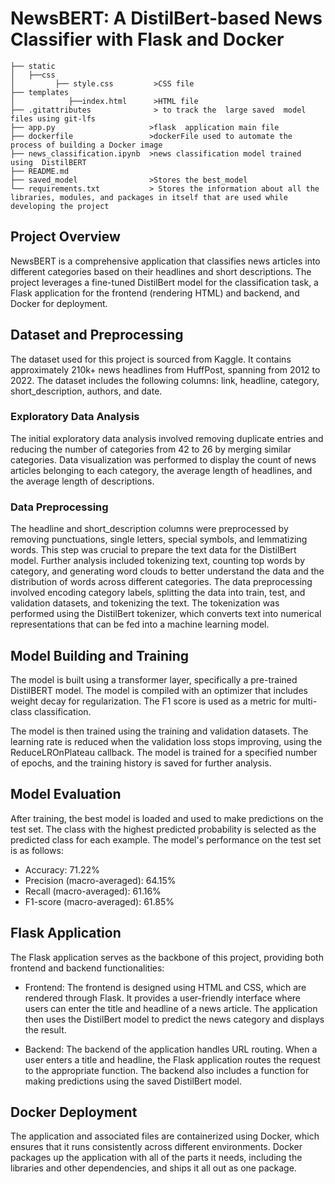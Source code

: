 
# NewsBERT: A DistilBert-based News Classifier with Flask and Docker
```
├── static
│   ├──css 
│         ├── style.css         >CSS file
├── templates   
│            ├──index.html      >HTML file
├── .gitattributes              > to track the  large saved  model files using git-lfs
├── app.py                     >flask  application main file
├── dockerfile                 >dockerFile used to automate the process of building a Docker image
├── news_classification.ipynb  >news classification model trained using  DistilBERT
├── README.md    
├── saved_model                >Stores the best_model
└── requirements.txt           > Stores the information about all the libraries, modules, and packages in itself that are used while developing the project
```
## Project Overview
NewsBERT is a comprehensive application that classifies news articles into different categories based on their headlines and short descriptions. The project leverages a fine-tuned DistilBert model for the classification task, a Flask application for the frontend (rendering HTML) and backend, and Docker for deployment.










## Dataset and Preprocessing
The dataset used for this project is sourced from Kaggle. It contains approximately 210k+ news headlines from HuffPost, spanning from 2012 to 2022. The dataset includes the following columns: link, headline, category, short_description, authors, and date.

### Exploratory Data Analysis
The initial exploratory data analysis involved removing duplicate entries and reducing the number of categories from 42 to 26 by merging similar categories. Data visualization was performed to display the count of news articles belonging to each category, the average length of headlines, and the average length of descriptions.

### Data Preprocessing
The headline and short_description columns were preprocessed by removing punctuations, single letters, special symbols, and lemmatizing words. This step was crucial to prepare the text data for the DistilBert model. Further analysis included tokenizing text, counting top words by category, and generating word clouds to better understand the data and the distribution of words across different categories.
The data preprocessing involved encoding category labels, splitting the data into train, test, and validation datasets, and tokenizing the text. The tokenization was performed using the DistilBert tokenizer, which converts text into numerical representations that can be fed into a machine learning model.


## Model Building and Training
The model is built using a transformer layer, specifically a pre-trained DistilBERT model. The model is compiled with an optimizer that includes weight decay for regularization. The F1 score is used as a metric for multi-class classification.

The model is then trained using the training and validation datasets. The learning rate is reduced when the validation loss stops improving, using the ReduceLROnPlateau callback. The model is trained for a specified number of epochs, and the training history is saved for further analysis.

## Model Evaluation
After training, the best model is loaded and used to make predictions on the test set. The class with the highest predicted probability is selected as the predicted class for each example.
The model's performance on the test set is as follows:
- Accuracy: 71.22%
- Precision (macro-averaged): 64.15%
- Recall (macro-averaged): 61.16%
- F1-score (macro-averaged): 61.85%



## Flask Application

The Flask application serves as the backbone of this project, providing both frontend and backend functionalities:

- Frontend: The frontend is designed using HTML and CSS, which are rendered through Flask. It provides a user-friendly interface where users can enter the title and headline of a news article. The application then uses the DistilBert model to predict the news category and displays the result.

- Backend: The backend of the application handles URL routing. When a user enters a title and headline, the Flask application routes the request to the appropriate function. The backend also includes a function for making predictions using the saved DistilBert model.

## Docker Deployment
The application and associated files are containerized using Docker, which ensures that it runs consistently across different environments. Docker packages up the application with all of the parts it needs, including the libraries and other dependencies, and ships it all out as one package.
